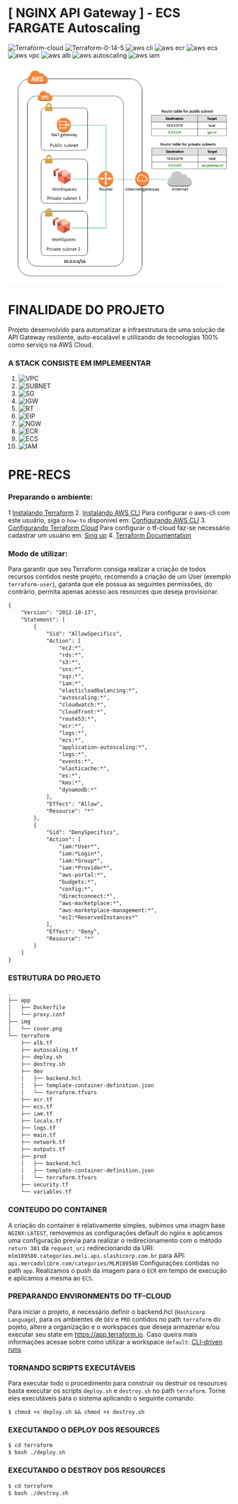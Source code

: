 # [ NGINX API Gateway ] - ECS FARGATE Autoscaling

![Terraform-cloud](https://img.shields.io/badge/terraform-cloud-blueviolet?style=flat-square)
![Terraform-0-14-5](https://img.shields.io/badge/terraform-0.14.5-blue?style=flat-square)
![aws cli](https://img.shields.io/badge/aws-cli-yellow?style=flat-square)
![aws ecr](https://img.shields.io/badge/aws-ecr-orange?style=flat-square)
![aws ecs](https://img.shields.io/badge/aws-ecs--fargate-orange?style=flat-square)
![aws vpc](https://img.shields.io/badge/aws-vpc-orange?style=flat-square)
![aws alb](https://img.shields.io/badge/aws-alb-orange?style=flat-square)
![aws autoscaling](https://img.shields.io/badge/aws-autoscaling-orange?style=flat-square)
![aws iam](https://img.shields.io/badge/aws-iam-orange?style=flat-square)

![Topologia proposta - aws](img/cover.png "Topologia proposta - aws")

# FINALIDADE DO PROJETO

Projeto desenvolvido para automatizar a infraestrutura de uma solução de API Gateway resiliente, auto-escalável e utilizando de tecnologias 100% como serviço na AWS Cloud.

### A STACK CONSISTE EM IMPLEMEENTAR

1.  ![VPC](network.tf "VPC")
2.  ![SUBNET](network.tf "SUBNET")
3.  ![SG](security.tf "SG")
4.  ![IGW](network.tf "IGW")
5.  ![RT](network.tf "RT")
6.  ![EIP](network.tf "EIP")
7.  ![NGW](network.tf "NGW")
8.  ![ECR](ecr.tf "ECR")
9.  ![ECS](ecs.tf "ECS")
10. ![IAM](iam.tf "IAM")

# PRE-RECS

### Preparando o ambiente:
1  [Instalando Terraform](https://learn.hashicorp.com/tutorials/terraform/install-cli#overview)
2. [Instalando AWS CLI](https://docs.aws.amazon.com/pt_br/cli/latest/userguide/install-cliv2.html#overview)
Para configurar o aws-cli com este usuário, siga o `how-to` disponivel em: [Configurando AWS CLI](https://docs.aws.amazon.com/pt_br/cli/latest/userguide/cli-configure-quickstart.html#overview)
3. [Configurando Terraform Cloud](https://www.terraform.io/docs/cli/config/config-file.html#overview)
Para configurar o tf-cloud faz-se necessário cadastrar um usuário em: [Sing up](https://app.terraform.io/signup/account#overview)
4. [Terraform Documentation](https://www.terraform.io/docs/index.html#overview)

### Modo de utilizar:
Para garantir que seu Terraform consiga realizar a criação de todos recursos contidos neste projeto, recomendo a criação de um User (exemplo `terraform-user`), garanta que ele possua as seguintes permissões, do contrário, permita apenas acesso aos resources que deseja provisionar.

```
{
    "Version": "2012-10-17",
    "Statement": [
        {
            "Sid": "AllowSpecifics",
            "Action": [
                "ec2:*",
                "rds:*",
                "s3:*",
                "sns:*",
                "sqs:*",
                "iam:*",
                "elasticloadbalancing:*",
                "autoscaling:*",
                "cloudwatch:*",
                "cloudfront:*",
                "route53:*",
                "ecr:*",
                "logs:*",
                "ecs:*",
                "application-autoscaling:*",
                "logs:*",
                "events:*",
                "elasticache:*",
                "es:*",
                "kms:*",
                "dynamodb:*"
            ],
            "Effect": "Allow",
            "Resource": "*"
        },
        {
            "Sid": "DenySpecifics",
            "Action": [
                "iam:*User*",
                "iam:*Login*",
                "iam:*Group*",
                "iam:*Provider*",
                "aws-portal:*",
                "budgets:*",
                "config:*",
                "directconnect:*",
                "aws-marketplace:*",
                "aws-marketplace-management:*",
                "ec2:*ReservedInstances*"
            ],
            "Effect": "Deny",
            "Resource": "*"
        }
    ]
}
```

### ESTRUTURA DO PROJETO

```
.
├── app
│   ├── Dockerfile
│   └── proxy.conf
├── img
│   └── cover.png
└── terraform
    ├── alb.tf
    ├── autoscaling.tf
    ├── deploy.sh
    ├── destroy.sh
    ├── dev
    │   ├── backend.hcl
    │   ├── template-container-definition.json
    │   └── terraform.tfvars
    ├── ecr.tf
    ├── ecs.tf
    ├── iam.tf
    ├── locals.tf
    ├── logs.tf
    ├── main.tf
    ├── network.tf
    ├── outputs.tf
    ├── prod
    │   ├── backend.hcl
    │   ├── template-container-definition.json
    │   └── terraform.tfvars
    ├── security.tf
    └── variables.tf
```

### CONTEUDO DO CONTAINER

A criação do container é relativamente simples, subimos uma imagm base `NGINX:LATEST`, removemos as configurações default do nginx e aplicamos uma configuração previa para realizar o redirecionamento com o método `return 301` da `request_uri` redirecionando da URI: `mlm189580.categories.meli.api.slashicorp.com.br` para API: `api.mercadolibre.com/categories/MLM189580`
Configurações contidas no path `app`.
Realizamos o push da imagem para o `ECR` em tempo de execução e aplicamos a mesma ao `ECS`.

### PREPARANDO ENVIRONMENTS DO TF-CLOUD

Para iniciar o projeto, é necessário definir o backend.hcl (`Hashicorp Language`), para os ambientes de `DEV` e `PRD` contidos no path `terraform` do pojeto, altere a organização e o workspaces que deseja armazenar e/ou executar seu state em https://app.terraform.io.
Caso queira mais informações acesse sobre como utilizar a workspace `default`: [CLI-driven runs](https://app.terraform.io/app/slashicorp/workspaces/default/runs#overview)

### TORNANDO SCRIPTS EXECUTÁVEIS

Para executar todo o procedimento para construir ou destruir os resources basta executar os scripts `deploy.sh` e `destroy.sh` no path `terraform`. 
Torne eles executáveis para o sistema aplicando o seguinte comando:

```
$ chmod +x deploy.sh && chmod +x destroy.sh
```

### EXECUTANDO O DEPLOY DOS RESOURCES

```
$ cd terraform
$ bash ./deploy.sh
```

### EXECUTANDO O DESTROY DOS RESOURCES

```
$ cd terraform
$ bash ./destroy.sh
```